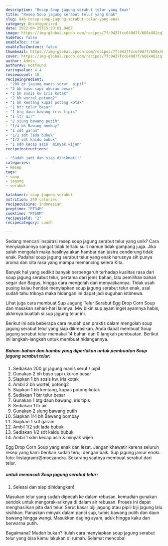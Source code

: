 ```yaml
---
description: "Resep Soup jagung serabut telur yang Enak"
title: "Resep Soup jagung serabut telur yang Enak"
slug: 846-resep-soup-jagung-serabut-telur-yang-enak
category: Uncategorized
date: 2022-04-25T15:29:01.946Z
image: https://img-global.cpcdn.com/recipes/7fc9437fcc649d7f/680x482cq70/soup-jagung-serabut-telur-foto-resep-utama.jpg
hideToc: false
enableToc: true
enableTocContent: false
thumbnail: https://img-global.cpcdn.com/recipes/7fc9437fcc649d7f/680x482cq70/soup-jagung-serabut-telur-foto-resep-utama.jpg
cover: https://img-global.cpcdn.com/recipes/7fc9437fcc649d7f/680x482cq70/soup-jagung-serabut-telur-foto-resep-utama.jpg
author: Admin
authorAv: notfound
ratingvalue: 4.4
reviewcount: 18
recipeingredient:
- "200 gr jagung manis serut  pipil"
- "2 bh baso sapi ukuran besar"
- "1 bh sosis kw iris kotak"
- "2 bh wortel potong2"
- "1 bh kentang kupas potong kotak"
- "1 btr telur besar"
- "1 btg daun bawang iris tipis"
- "1 ltr air"
- "2 siung bawang putih"
- "1/4 bh Bawang bombay"
- "1 sdt garam"
- "1/2 sdt lada bubuk"
- "1/2 sdt kaldu bubuk"
- "1 sdm kecap asin  minyak wijen"
recipeinstructions:

- "Sudah jadi dan siap dinikmati!"
categories:
- Resep
tags:
- soup
- jagung
- serabut

katakunci: soup jagung serabut 
nutrition: 240 calories
recipecuisine: Indonesian
preptime: "PT34M"
cooktime: "PT60M"
recipeyield: "2"
recipecategory: Lunch

---
```





Sedang mencari inspirasi resep soup jagung serabut telur yang unik? Cara menyiapkannya sangat tidak terlalu sulit namun tidak gampang juga. Jika salah mengolah maka hasilnya akan hambar dan justru cenderung tidak enak. Padahal soup jagung serabut telur yang enak harusnya sih punya aroma dan cita rasa yang mampu memancing selera Kita.





Banyak hal yang sedikit banyak berpengaruh terhadap kualitas rasa dari soup jagung serabut telur, pertama dari jenis bahan, lalu pemilihan bahan segar dan Bagus, hingga cara mengolah dan menyajikannya. Tidak usah pusing kalau hendak menyiapkan soup jagung serabut telur enak,      asal sudah tahu triknya maka hidangan ini dapat jadi suguhan istimewa.














Lihat juga cara membuat Sup Jagung Telur Serabut Egg Drop Corn Soup dan masakan sehari-hari lainnya. Mw bikin sup ayam inget ayamnya habis, akhirnya buatlah si sup jagung telur ini.






Berikut ini ada beberapa cara mudah dan praktis dalam mengolah soup jagung serabut telur yang siap dikreasikan. Anda dapat membuat Soup jagung serabut telur memakai 14 bahan dan 0 langkah pembuatan. Berikut ini langkah-langkah untuk membuat hidangannya.

<!--inarticleads1-->

##### Bahan-bahan dan bumbu yang diperlukan untuk pembuatan Soup jagung serabut telur:

1. Sediakan 200 gr jagung manis serut / pipil
1. Gunakan 2 bh baso sapi ukuran besar
1. Siapkan 1 bh sosis kw, iris kotak
1. Ambil 2 bh wortel, potong2
1. Siapkan 1 bh kentang, kupas potong kotak
1. Sediakan 1 btr telur besar
1. Gunakan 1 btg daun bawang, iris tipis
1. Sediakan 1 ltr air
1. Gunakan 2 siung bawang putih
1. Siapkan 1/4 bh Bawang bombay
1. Siapkan 1 sdt garam
1. Ambil 1/2 sdt lada bubuk
1. Sediakan 1/2 sdt kaldu bubuk
1. Ambil 1 sdm kecap asin &amp; minyak wijen


Egg Drop Corn Soup yang enak dan lezat. Jangan khawatir karena seluruh resep yang kami berikan sudah teruji dengan baik. Sup jagung jamur enoki. foto: Instagram/@moezandra. Sekarang saatnya membuat serabut dari telur. 

<!--inarticleads2-->

#####  untuk memasak Soup jagung serabut telur:


1. Selesai dan siap dihidangkan!

Masukan telur yang sudah dipecah ke dalam rebusan, kemudian gunakan sendok untuk mengorak-ariknya di dalam air rebusan. Proses ini dapat menghasilkan pita dari telur. Serut kasar biji jagung atau pipili biji jagung lalu sisihkan. Panaskan minyak dalam panci sup, tumis bawang putih dan daun bawang hingga wangi. Masukkan daging ayam, aduk hingga kaku dan berwarna putih. 

Bagaimana? Mudah bukan? Itulah cara menyiapkan soup jagung serabut telur yang bisa kamu lakukan di rumah. Selamat mencoba!
